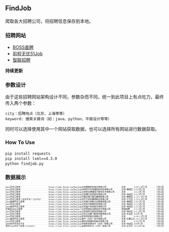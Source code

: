 ## FindJob

 爬取各大招聘公司，将招聘信息保存到本地。

### 招聘网站

- [BOSS直聘](https://www.zhipin.com/)
- [前程无忧51Job](https://www.51job.com/)
- [智联招聘](https://www.zhaopin.com/)

**持续更新**

### 参数设计

由于这些招聘网站架构设计不同，参数杂而不同，统一到此项目上有点吃力，最终传入两个参数：
```text
city：招聘地点（北京、上海等等）
keyword: 搜索关键词（如：java、python、平面设计等等）
```
同时可以选择使用其中一个网站获取数据，也可以选择所有网站进行数据获取。

### How To Use

```text
pip install requests
pip install lxml==4.3.0
python findjob.py
```
### 数据展示

![测试数据](https://raw.githubusercontent.com/Joynice/image/master/img/TIM%E6%88%AA%E5%9B%BE20190710155357.png)
